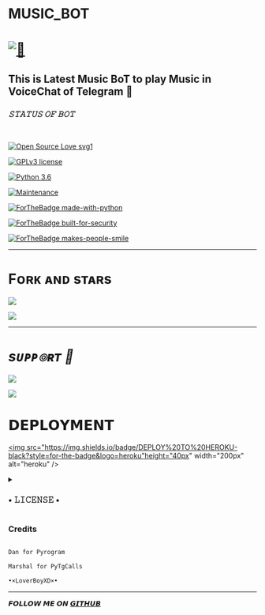 # MUSIC_BOT 
# [![🎼](https://telegra.ph/file/1f45714570ce5c2a6613a.png)](https://t.me/Psycho_Bots)

## This is Latest Music BoT to play Music in </br> VoiceChat of Telegram 🎼

<i><h3> 𝚂𝚃𝙰𝚃𝚄𝚂 𝙾𝙵 𝙱𝙾𝚃 </h3></i>

<br>

[![Open Source Love svg1](https://badges.frapsoft.com/os/v1/open-source.png?v=103)](https://github.com/PsychoBots/VCMusical2.0)

[![GPLv3 license](https://img.shields.io/badge/License-GPLv3-blue.svg?&style=flat-square)]( https://github.com/PsychoBots/VCMusical2.0#copyright--license)

[![Python 3.6](https://img.shields.io/badge/Python-3.9.6-blue.svg)](https://www.python.org/downloads/release/python-360/)

[![Maintenance](https://img.shields.io/badge/Maintained%3F-yes-green?&style=flat-square)](https://GitHub.com/PsychoBots/VCMusical2.0/graphs/commit-activity) 

[![ForTheBadge made-with-python](http://ForTheBadge.com/images/badges/made-with-python.svg)](https://www.python.org/)

[![ForTheBadge built-for-security](http://ForTheBadge.com/images/badges/built-with-love.svg)](https://github.com/loverboyXD)

[![ForTheBadge makes-people-smile](http://ForTheBadge.com/images/badges/makes-people-smile.svg)](https://github.com/loverboyXD)

<hr> 

</hr> 

# Fᴏʀᴋ ᴀɴᴅ sᴛᴀʀs 

<a href="https://github.com/PsychoBots/VCMusical2.0/stargazers"><img src="https://img.shields.io/github/stars/PsychoBots/VCMusical2.0?style=social"></a> 

<a href="https://github.com/PsychoBots/VCMusical2.0/fork"><img src="https://img.shields.io/github/forks/PsychoBots/VCMusical2.0?label=Fork&logoColor=blue&style=social"></a> <br>  

<hr/> 

# <i><b> sᴜᴘᴘ๏ʀᴛ 🏪</b></i>

<a href="https://telegram.me/Psycho_Bots" target="_blank"><img src="https://img.shields.io/badge/Join-Updates%20Channel-yellow.svg?style=for-the-badge&logo=Telegram"></a>

<a href="https://telegram.me/PsychoBots_Chat" target="_blank"><img src="https://img.shields.io/badge/Join-HelpChat-brown.svg?style=for-the-badge&logo=Telegram"></a>

# 𝗗𝗘𝗣𝗟𝗢𝗬𝗠𝗘𝗡𝗧

<a href="https://heroku.com/deploy?template=https://github.com/PsychoBots/VCMusical2.0" target="_blank"><img src="https://img.shields.io/badge/DEPLOY%20TO%20HEROKU-black?style=for-the-badge&logo=heroku"height="40px" width="200px" alt="heroku" /></a>


    

    

 <details><summary> <h3>• 𝙻𝙸𝙲𝙴𝙽𝚂𝙴 •</h3> </summary>

![](https://www.gnu.org/graphics/gplv3-or-later.png)

Copyright (C) 2021 Astro-UB

Poject [Astro-UB](https://github.com/AstroUB/Astro-UB) is free software: you can redistribute it and/or modify

it under the terms of the GNU General Public License as published by

the Free Software Foundation, either version 3 of the License, or

(at your option) any later version.

This program is distributed in the hope that it will be useful,

but WITHOUT ANY WARRANTY; without even the implied warranty of

MERCHANTABILITY or FITNESS FOR A PARTICULAR PURPOSE.  See the

GNU General Public License for more details.

You should have received a copy of the GNU General Public License

along with this program. If not, see <https://www.gnu.org/licenses/>.

Released under [GNU](/LICENSE) by [LoverBoy](https://github.com/LoverboyXD) .

</details>

### Credits

```sh

Dan for Pyrogram

Marshal for PyTgCalls

•×LoverBoyXD×•

```

<hr>

𝙁𝙊𝙇𝙇𝙊𝙒 𝙈𝙀 𝙊𝙉 [𝙂𝙄𝙏𝙃𝙐𝘽](https://github.com/loverboyXD)

</hr>








